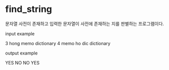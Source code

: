 # find_string

문자열 사전이 존재하고 입력한 문자열이 사전에 존재하는 지를 판별하는 프로그램이다.

input example

3
hong
memo
dictionary
4
memo
ho
dic
dictionary

output example

YES
NO
NO
YES
